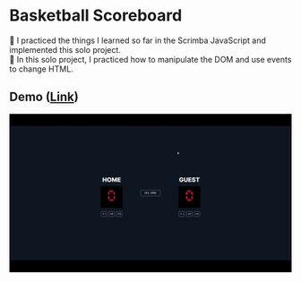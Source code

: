 # Basketball Scoreboard

🏀 I practiced the things I learned so far in the Scrimba JavaScript and implemented this solo project.<br/>
🏀 In this solo project, I practiced how to manipulate the DOM and use events to change HTML.

## Demo ([Link](https://peppy-faun-9a753c.netlify.app/))
![Demo Gif](demo.gif)